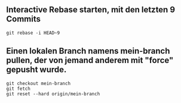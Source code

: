 ## Interactive Rebase starten, mit den letzten 9 Commits
`git rebase -i HEAD~9`

## Einen lokalen Branch namens mein-branch pullen, der von jemand anderem mit "force" gepusht wurde.
```git
git checkout mein-branch
git fetch
git reset --hard origin/mein-branch
```

